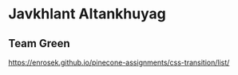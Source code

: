 # Javkhlant Altankhuyag

## Team Green

https://enrosek.github.io/pinecone-assignments/css-transition/list/
